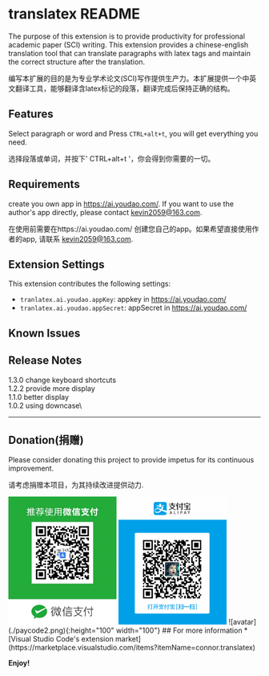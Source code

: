 # translatex README

The purpose of this extension is to provide productivity for professional academic paper (SCI) writing.
This extension provides a chinese-english translation tool that can translate paragraphs with latex tags and maintain the correct structure after the translation.

编写本扩展的目的是为专业学术论文(SCI)写作提供生产力。本扩展提供一个中英文翻译工具，能够翻译含latex标记的段落，翻译完成后保持正确的结构。


## Features

Select paragraph or word and Press `CTRL+alt+t`, you will get everything you need.

选择段落或单词，并按下' CTRL+alt+t '，你会得到你需要的一切。

## Requirements
create you own app in https://ai.youdao.com/. If you want to use the author's app directly, please contact kevin2059@163.com. 

在使用前需要在https://ai.youdao.com/ 创建您自己的app。如果希望直接使用作者的app, 请联系 kevin2059@163.com. 
## Extension Settings

This extension contributes the following settings:

* `tranlatex.ai.youdao.appKey`: appkey in https://ai.youdao.com/
* `tranlatex.ai.youdao.appSecret`: appSecret in https://ai.youdao.com/

## Known Issues



## Release Notes
1.3.0 change keyboard shortcuts\
1.2.2 provide more display\
1.1.0 better display\
1.0.2 using downcase\

-----------------------------------------------------------------------------------------------------------

## Donation(捐赠)
<!-- 捐赠 -->
Please consider donating this project to provide impetus for its continuous improvement.

请考虑捐赠本项目，为其持续改进提供动力.
<!-- ![avatar](./paycode.jpg){:height="100" width="100"} -->

<img src="https://raw.githubusercontent.com/pbpf/translatex/master/paycode.jpg"  height="255" width="216">
<img src="https://raw.githubusercontent.com/pbpf/translatex/master/paycode2.png"  height="255" width="216">
![avatar](./paycode2.png){:height="100" width="100"}
## For more information
* [Visual Studio Code's extension market](https://marketplace.visualstudio.com/items?itemName=connor.translatex)

**Enjoy!**
